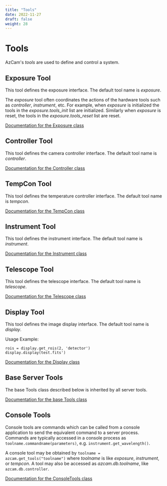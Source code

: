 ```yaml
---
title: "Tools"
date: 2022-11-27
draft: false
weight: 28
---
```


# Tools

AzCam's *tools* are used to define and control a system.

## Exposure Tool

This tool defines the exposure interface.  The default tool name is *exposure*.

The *exposure* tool often coordinates the actions of the hardware tools such as *controller*, 
*instrument*, etc. For example, when *exposure* is initialized the tools in the 
*exposure.tools_init* list are initialized.  Similarly when *exposure* is reset, the tools in the 
*exposure.tools_reset* list are reset.

[Documentation for the Exposure class](https://mplesser.github.io/docs/azcam/tools/exposure.html)

## Controller Tool

This tool defines the camera controller interface. The default tool name is *controller*. 

[Documentation for the Controller class](https://mplesser.github.io/docs/azcam/tools/controller.html)

## TempCon Tool

This tool defines the temperature controller interface. The default tool name is *tempcon*.

[Documentation for the TempCon class](https://mplesser.github.io/docs/azcam/tools/tempcon.html)

## Instrument Tool

This tool defines the instrument interface.  The default tool name is *instrument*.

[Documentation for the Instrument class](https://mplesser.github.io/docs/azcam/tools/instrument.html)

## Telescope Tool

This tool defines the telescope interface. The default tool name is *telescope*.

[Documentation for the Telescope class](https://mplesser.github.io/docs/azcam/tools/telescope.html)

## Display Tool

This tool defines the image display interface. The default tool name is *display*. 

Usage Example:

    rois = display.get_rois(2, 'detector')  
    display.display(test.fits')

[Documentation for the Display class](https://mplesser.github.io/docs/azcam/tools/display.html)

## Base Server Tools

The base Tools class described below is inherited by all server tools. 

[Documentation for the base Tools class](https://mplesser.github.io/docs/azcam/tools/tools.html)

## Console Tools

Console tools are commands which can be called from a console application to send the equivalent command to a server process.  Commands are typically accessed in a console process as `toolname.commandname(parameters)`, e.g. `instrument.get_wavelength()`.

A console tool may be obtained by `toolname = azcam.get_tools("toolname")` where *toolname* is like *exposure*, *instrument*, or *tempcon*.  A tool may also be accessed as *azcam.db.toolname*, like `azcam.db.controller`. 

[Documentation for the ConsoleTools class](https://mplesser.github.io/docs/azcam/tools/console_tools.html)

